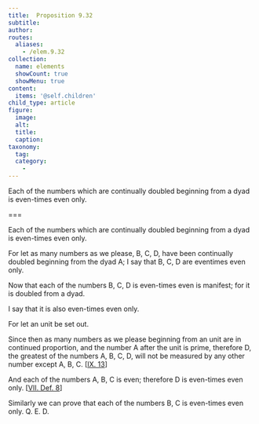 ```yaml
---
title:  Proposition 9.32
subtitle: 
author:
routes:
  aliases:
    - /elem.9.32
collection:
  name: elements
  showCount: true
  showMenu: true
content:
  items: '@self.children'
child_type: article
figure:
  image:
  alt:
  title:
  caption:
taxonomy:
  tag:
  category:
    - 
---
```


<p>
       <hi rend="ital">Each of the numbers which are continually doubled beginning from a dyad is even-times even only.</hi>
      </p>

===

<p>
       <span class="ital">Each of the numbers which are continually doubled beginning from a dyad is even-times even only.</span>
      </p>

<p>For let as many numbers as we please, <span class="ital">B</span>, <span class="ital">C</span>, <span class="ital">D</span>, have been continually doubled beginning from the dyad <span class="ital">A</span>; I say that <span class="ital">B</span>, <span class="ital">C</span>, <span class="ital">D</span> are eventimes even only. 
      </p>

<p>Now that each of the numbers <span class="ital">B</span>, <span class="ital">C</span>, <span class="ital">D</span> is even-times even is manifest; for it is doubled from a dyad. </p>

<p>I say that it is also even-times even only. </p>

<p>For let an unit be set out. </p>

<p>Since then as many numbers as we please beginning from an unit are in continued proportion, and the number <span class="ital">A</span> after the unit is prime, therefore <span class="ital">D</span>, the greatest of the numbers <span class="ital">A</span>, <span class="ital">B</span>, <span class="ital">C</span>, <span class="ital">D</span>, will not be measured by any other number except <span class="ital">A</span>, <span class="ital">B</span>, <span class="ital">C</span>. [<a href="/elem.9.13">IX. 13</a>] </p>

<p>And each of the numbers <span class="ital">A</span>, <span class="ital">B</span>, <span class="ital">C</span> is even; therefore <span class="ital">D</span> is even-times even only. [<a href="/elem.7.def.8">VII. Def. 8</a>] </p>

<p>Similarly we can prove that each of the numbers <span class="ital">B</span>, <span class="ital">C</span> is even-times even only. Q. E. D.<pb n="419"/></p>
